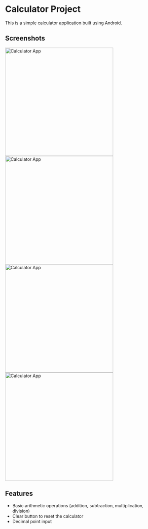 # Calculator Project

This is a simple calculator application built using Android.

## Screenshots

<img src="https://github.com/user-attachments/assets/4dd8d617-5548-4fdb-b203-b0e6f4edce35" alt="Calculator App" width="350"/>
<img src="https://github.com/user-attachments/assets/760cdbb9-c759-4ef1-9cb5-f63f0cef6f76" alt="Calculator App" width="350"/>
<img src="https://github.com/user-attachments/assets/ab4533b0-174c-4bf6-8198-cbf106fec6b7" alt="Calculator App" width="350"/>
<img src="https://github.com/user-attachments/assets/8b1a2cec-c20d-4678-b175-180f55b33176" alt="Calculator App" width="350"/>

## Features

- Basic arithmetic operations (addition, subtraction, multiplication, division)
- Clear button to reset the calculator
- Decimal point input
